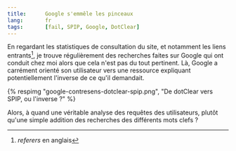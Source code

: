 ```yaml
---
title:      Google s'emmêle les pinceaux
lang:       fr
tags:       [fail, SPIP, Google, DotClear]
---
```


En regardant les statistiques de consultation du site, et notamment les liens entrants[^1], je trouve régulièrement des recherches faites sur Google qui ont conduit chez moi alors que cela n'est pas du tout pertinent. Là, Google a carrément orienté son utilisateur vers une ressource expliquant potentiellement l'inverse de ce qu'il demandait.


[^1]: *referers* en anglais

{% respimg "google-contresens-dotclear-spip.png", "De dotClear vers SPIP, ou l'inverse ?" %}


Alors, à quand une véritable analyse des requêtes des utilisateurs, plutôt qu'une simple addition des recherches des différents mots clefs ?

